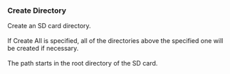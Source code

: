 ### Create Directory

Create an SD card directory.\
\
If Create All is specified, all of the directories above the specified
one will be created if necessary.\
\
The path starts in the root directory of the SD card.
